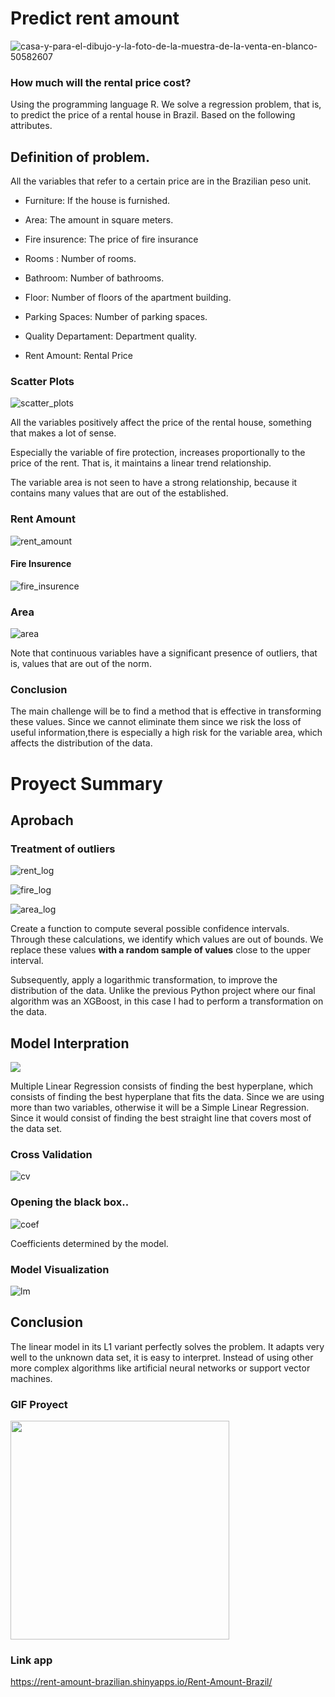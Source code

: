 # **Predict rent amount**



![casa-y-para-el-dibujo-y-la-foto-de-la-muestra-de-la-venta-en-blanco-50582607](https://user-images.githubusercontent.com/85312561/177014554-258a5bf5-24ca-4f40-8a09-28cf50b39a67.jpg)




### **How much will the rental price cost?**
Using the programming language R. We solve a regression problem, that is, to predict the price of a rental house in Brazil.
Based on the following attributes.

## Definition of problem.

All the variables that refer to a certain price are in the Brazilian peso unit.


* Furniture: If the house is furnished.

* Area: The amount in square meters.

* Fire insurence: The price of fire insurance

* Rooms : Number of rooms.

* Bathroom: Number of bathrooms.

* Floor: Number of floors of the apartment building.

* Parking Spaces: Number of parking spaces.

* Quality Departament: Department quality.

* Rent Amount: Rental Price

### **Scatter Plots**


![scatter_plots](https://user-images.githubusercontent.com/85312561/177007535-63d0c903-b94b-4abd-b7c3-fcd6869cf9b2.png)


All the variables positively affect the price of the rental house, something that makes a lot of sense.

Especially the variable of fire protection, increases proportionally to the price of the rent. That is, it maintains a linear trend relationship.

The variable area is not seen to have a strong relationship, because it contains many values that are out of the established.


### **Rent Amount**

![rent_amount](https://user-images.githubusercontent.com/85312561/177007284-b334465d-f385-4054-a132-fd29fe97703d.png)




#### **Fire Insurence**


![fire_insurence](https://user-images.githubusercontent.com/85312561/177007288-fa32b274-0846-458a-975c-ad3b85e1e728.png)


### **Area**


![area](https://user-images.githubusercontent.com/85312561/177007292-30f0b135-a411-44bc-a7a9-165f70129ab7.png)


Note that continuous variables have a significant presence of outliers, that is, values that are out of the norm.



### **Conclusion**


The main challenge will be to find a method that is effective in transforming these values. Since we cannot eliminate them since we risk the loss of useful information,there is especially a high risk for the variable area, which affects the distribution of the data.





# **Proyect Summary**

## **Aprobach**


### **Treatment of outliers**

![rent_log](https://user-images.githubusercontent.com/85312561/177007896-4c2aa0fe-2a40-4b85-b831-9fb24e7ae00b.png)


![fire_log](https://user-images.githubusercontent.com/85312561/177007902-bebbf716-f954-4ba0-8c2b-9584b808123e.png)


![area_log](https://user-images.githubusercontent.com/85312561/177007908-81b1741c-146f-4e55-8dac-3e307d60efc4.png)

Create a function to compute several possible confidence intervals. Through these calculations, we identify which values are out of bounds. We replace these values **with a random sample of values** close to the upper interval.



Subsequently, apply a logarithmic transformation, to improve the distribution of the data. Unlike the previous Python project where our final algorithm was an XGBoost, in this case I had to perform a transformation on the data.


## **Model Interpration**

<img src="https://aegis4048.github.io/images/featured_images/multiple_linear_regression_and_visualization.png"/>


Multiple Linear Regression consists of finding the best hyperplane, which consists of finding the best hyperplane that fits the data. Since we are using more than two variables, otherwise it will be a Simple Linear Regression. Since it would consist of finding the best straight line that covers most of the data set.


### **Cross Validation**


![cv](https://user-images.githubusercontent.com/85312561/180853822-8e2372ca-6a39-45e3-b698-9e76024d575f.png)




### **Opening the black box..**

![coef](https://user-images.githubusercontent.com/85312561/180853751-81bcdd4f-9639-4378-ad44-f45614b04df8.png)


Coefficients determined by the model.


### **Model Visualization**


![lm](https://user-images.githubusercontent.com/85312561/180853780-e695f430-c267-42ae-9dfe-b766ea13add6.png)



## **Conclusion**

The linear model in its L1 variant perfectly solves the problem. It adapts very well to the unknown data set, it is easy to interpret. Instead of using other more complex algorithms like artificial neural networks or support vector machines.


### GIF Proyect ###

<img src="https://media.giphy.com/media/E3nf3yBa7zFOgK2h2I/giphy.gif" width=350>

### Link app

 https://rent-amount-brazilian.shinyapps.io/Rent-Amount-Brazil/
